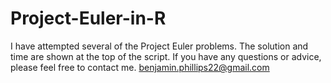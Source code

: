 # Project-Euler-in-R

I have attempted several of the Project Euler problems. 
The solution and time are shown at the top of the script.
If you have any questions or advice, please feel free to contact me.
benjamin.phillips22@gmail.com
